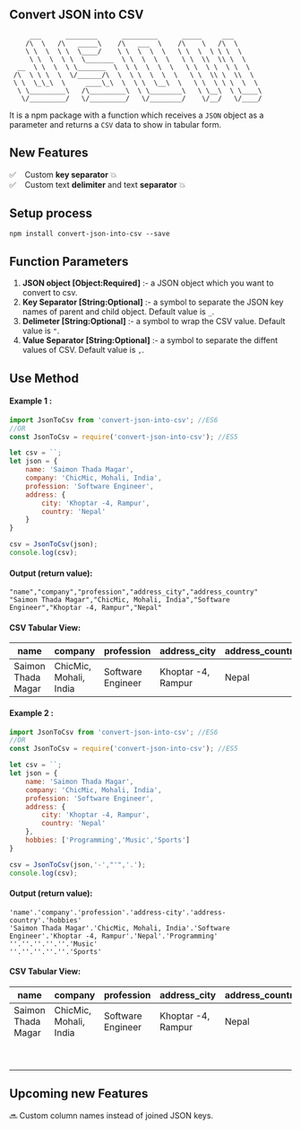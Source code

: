 ## Convert JSON into CSV

```
     ___      ________      _________      _____     ___
    /\  \   /\   _____\    /\   ___  \    /\    \   /\  \
    \ \  \  \ \  \____/    \ \  \  \  \   \ \  \  \ \ \  \
     \ \  \  \ \  \_______  \ \  \  \  \   \ \  \\  \\ \  \
  __  \ \  \  \ \_______  \  \ \  \  \  \   \ \  \ \  \ \  \
 /\  \ \ \  \  \/______/\  \  \ \  \  \  \   \ \  \\ \  \\  \
 \ \  \_\_\  \     ____\_\  \  \ \  \__\  \   \ \  \ \ \  \  \
  \ \_________\   /\_________\  \ \________\   \ \__\  \ \____\
   \/_________/   \/_________/   \/________/    \/__/   \/____/
```

It is a npm package with a function which receives a `JSON` object as a parameter and returns a `CSV` data to show in tabular form.

## New Features
:white_check_mark: &nbsp;&nbsp; Custom **key separator** :boom: <br/>
:white_check_mark: &nbsp;&nbsp; Custom text **delimiter** and text **separator** :boom:

## Setup process
```
npm install convert-json-into-csv --save
```

## Function Parameters
1. **JSON object [Object:Required]** :- a JSON object which you want to convert to csv.
2. **Key Separator [String:Optional]** :- a symbol to separate the JSON key names of parent and child object. Default value is ` _ `.
4. **Delimeter [String:Optional]** :- a symbol to wrap the CSV value. Default value is ` " `.
3. **Value Separator [String:Optional]** :- a symbol to separate the diffent values of CSV. Default value is ` , `.

## Use Method

#### Example 1 :
```javascript
import JsonToCsv from 'convert-json-into-csv'; //ES6
//OR
const JsonToCsv = require('convert-json-into-csv'); //ES5

let csv = ``;
let json = {
    name: 'Saimon Thada Magar',
    company: 'ChicMic, Mohali, India',
    profession: 'Software Engineer',
    address: {
        city: 'Khoptar -4, Rampur',
        country: 'Nepal'
    }
}

csv = JsonToCsv(json);
console.log(csv);
```

#### Output (return value):
```
"name","company","profession","address_city","address_country"
"Saimon Thada Magar","ChicMic, Mohali, India","Software Engineer","Khoptar -4, Rampur","Nepal"
```

#### CSV Tabular View:
name | company | profession | address_city | address_country
---- | ------- | ---------- | ------------ | ---------------
Saimon Thada Magar | ChicMic, Mohali, India | Software Engineer | Khoptar -4, Rampur | Nepal

#### Example 2 :
```javascript
import JsonToCsv from 'convert-json-into-csv'; //ES6
//OR
const JsonToCsv = require('convert-json-into-csv'); //ES5

let csv = ``;
let json = {
    name: 'Saimon Thada Magar',
    company: 'ChicMic, Mohali, India',
    profession: 'Software Engineer',
    address: {
        city: 'Khoptar -4, Rampur',
        country: 'Nepal'
    },
    hobbies: ['Programming','Music','Sports']
}

csv = JsonToCsv(json,'-',"'",'.');
console.log(csv);
```

#### Output (return value):
```
'name'.'company'.'profession'.'address-city'.'address-country'.'hobbies'
'Saimon Thada Magar'.'ChicMic, Mohali, India'.'Software Engineer'.'Khoptar -4, Rampur'.'Nepal'.'Programming'
''.''.''.''.''.'Music'
''.''.''.''.''.'Sports'
```

#### CSV Tabular View:
name | company | profession | address_city | address_country | hobbies
---- | ------- | ---------- | ------------ | --------------- |------
Saimon Thada Magar | ChicMic, Mohali, India | Software Engineer | Khoptar -4, Rampur | Nepal | Programming
| | | | | | Music
| | | | | | Sports


## Upcoming new Features 
:soon: Custom column names instead of joined JSON keys.